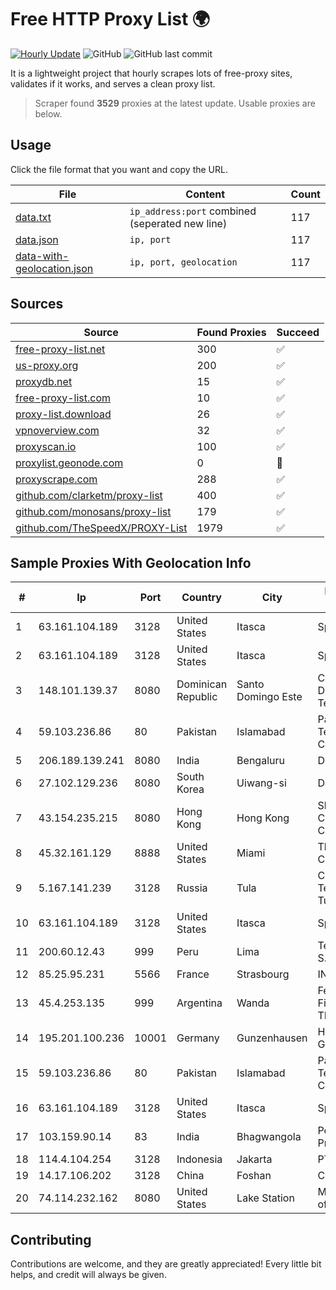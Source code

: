 
# Free HTTP Proxy List 🌍

[![Hourly Update](https://github.com/mertguvencli/http-proxy-list/actions/workflows/main.yml/badge.svg?branch=main)](https://github.com/mertguvencli/http-proxy-list/actions/workflows/main.yml)
![GitHub](https://img.shields.io/github/license/mertguvencli/http-proxy-list)
![GitHub last commit](https://img.shields.io/github/last-commit/mertguvencli/http-proxy-list)

It is a lightweight project that hourly scrapes lots of free-proxy sites, validates if it works, and serves a clean proxy list.


> Scraper found **3529** proxies at the latest update. Usable proxies are below.

## Usage

Click the file format that you want and copy the URL.


|File|Content|Count|
|----|-------|-----|
|[data.txt](https://raw.githubusercontent.com/mertguvencli/http-proxy-list/main/proxy-list/data.txt)|`ip_address:port` combined (seperated new line)|117|
|[data.json](https://raw.githubusercontent.com/mertguvencli/http-proxy-list/main/proxy-list/data.json)|`ip, port`|117|
|[data-with-geolocation.json](https://raw.githubusercontent.com/mertguvencli/http-proxy-list/main/proxy-list/data-with-geolocation.json)|`ip, port, geolocation`|117|

## Sources

|Source|Found Proxies|Succeed|
|------|-------------|-------|
|[free-proxy-list.net](https://free-proxy-list.net)|300|✅|
|[us-proxy.org](https://www.us-proxy.org)|200|✅|
|[proxydb.net](http://proxydb.net)|15|✅|
|[free-proxy-list.com](https://free-proxy-list.com/?page=&port=&type%5B%5D=http&type%5B%5D=https&up_time=0&search=Search)|10|✅|
|[proxy-list.download](https://www.proxy-list.download/HTTP)|26|✅|
|[vpnoverview.com](https://vpnoverview.com/privacy/anonymous-browsing/free-proxy-servers)|32|✅|
|[proxyscan.io](https://www.proxyscan.io)|100|✅|
|[proxylist.geonode.com](https://proxylist.geonode.com/api/proxy-list?limit=300&page=1&sort_by=lastChecked&sort_type=desc&protocols=http,https)|0|🚫|
|[proxyscrape.com](https://api.proxyscrape.com/v2/?request=displayproxies&protocol=http&timeout=10000&country=all&ssl=all&anonymity=all)|288|✅|
|[github.com/clarketm/proxy-list](https://raw.githubusercontent.com/clarketm/proxy-list/master/proxy-list-raw.txt)|400|✅|
|[github.com/monosans/proxy-list](https://raw.githubusercontent.com/monosans/proxy-list/main/proxies/http.txt)|179|✅|
|[github.com/TheSpeedX/PROXY-List](https://raw.githubusercontent.com/TheSpeedX/PROXY-List/master/http.txt)|1979|✅|


## Sample Proxies With Geolocation Info

|#|Ip|Port|Country|City|Internet Service Provider|
|-|--|----|-------|----|-------------------------|
|1|63.161.104.189|3128|United States|Itasca|Sprint|
|2|63.161.104.189|3128|United States|Itasca|Sprint|
|3|148.101.139.37|8080|Dominican Republic|Santo Domingo Este|Compañía Dominicana de Teléfonos S. A.|
|4|59.103.236.86|80|Pakistan|Islamabad|Pakistan Telecommunication Company Limited|
|5|206.189.139.241|8080|India|Bengaluru|DigitalOcean, LLC|
|6|27.102.129.236|8080|South Korea|Uiwang-si|Daou Technology|
|7|43.154.235.215|8080|Hong Kong|Hong Kong|Shenzhen Tencent Computer Systems Company Limited|
|8|45.32.161.129|8888|United States|Miami|The Constant Company|
|9|5.167.141.239|3128|Russia|Tula|CJSC "ER-Telecom Holding" Tula branch|
|10|63.161.104.189|3128|United States|Itasca|Sprint|
|11|200.60.12.43|999|Peru|Lima|Telefonica del Peru S.A.A.|
|12|85.25.95.231|5566|France|Strasbourg|INTERGENIA|
|13|45.4.253.135|999|Argentina|Wanda|Fernando German Fischer (FIBERNET TELECOM)|
|14|195.201.100.236|10001|Germany|Gunzenhausen|Hetzner Online GmbH|
|15|59.103.236.86|80|Pakistan|Islamabad|Pakistan Telecommunication Company Limited|
|16|63.161.104.189|3128|United States|Itasca|Sprint|
|17|103.159.90.14|83|India|Bhagwangola|Pegasuswave Private Limited|
|18|114.4.104.254|3128|Indonesia|Jakarta|PT. INDOSAT Tbk|
|19|14.17.106.202|3128|China|Foshan|Chinanet|
|20|74.114.232.162|8080|United States|Lake Station|Midwest Telecom of America, Inc|



## Contributing

Contributions are welcome, and they are greatly appreciated! Every
little bit helps, and credit will always be given.

